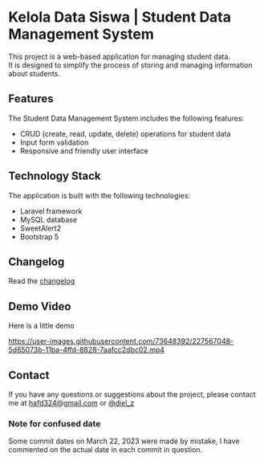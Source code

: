 # Kelola Data Siswa | Student Data Management System
This project is a web-based application for managing student data. 
<br>
It is designed to simplify the process of storing and managing information about students.

## Features
The Student Data Management System includes the following features:

- CRUD (create, read, update, delete) operations for student data
- Input form validation
- Responsive and friendly user interface

## Technology Stack
The application is built with the following technologies:

- Laravel framework
- MySQL database
- SweetAlert2
- Bootstrap 5

## Changelog
Read the [changelog](https://github.com/dlzcods/kelola-data-siswa/blob/main/CHANGELOG.md)

## Demo Video
Here is a little demo
<br>

https://user-images.githubusercontent.com/73648392/227567048-5d65073b-11ba-4ffd-8828-7aafcc2dbc02.mp4

## Contact
If you have any questions or suggestions about the project, please contact me at [hafd324@gmail.com](mailto:hafd324d@gmail.com) or [@diel_z](https://www.instagram.com/diel_z/?hl=id)

### Note for confused date
Some commit dates on March 22, 2023 were made by mistake, I have commented on the actual date in each commit in question.
